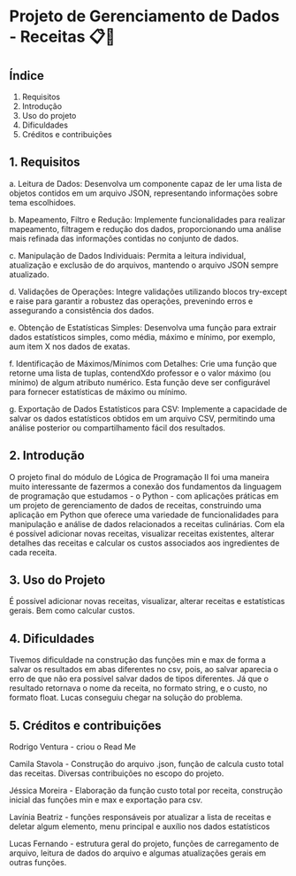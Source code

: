 # Projeto de Gerenciamento de Dados - Receitas 📋🍳

## Índice

1. Requisitos
2. Introdução
3. Uso do projeto
4. Dificuldades
5. Créditos e contribuições

## 1. Requisitos

a. Leitura de Dados: Desenvolva um componente capaz de ler uma lista de objetos contidos em um arquivo JSON, representando informações sobre tema escolhidoes.

b. Mapeamento, Filtro e Redução: Implemente funcionalidades para realizar mapeamento, filtragem e redução dos dados, proporcionando uma análise mais refinada das informações contidas no conjunto de dados.

c. Manipulação de Dados Individuais: Permita a leitura individual, atualização e exclusão de do arquivos, mantendo o arquivo JSON sempre atualizado.

d. Validações de Operações: Integre validações utilizando blocos try-except e raise para garantir a robustez das operações, prevenindo erros e assegurando a consistência dos dados.

e. Obtenção de Estatísticas Simples: Desenvolva uma função para extrair dados estatísticos simples, como média, máximo e mínimo, por exemplo, aum item X nos dados de exatas.

f. Identificação de Máximos/Mínimos com Detalhes: Crie uma função que retorne uma lista de tuplas, contendXdo professor e o valor máximo (ou mínimo) de algum atributo numérico. Esta função deve ser configurável para fornecer estatísticas de máximo ou mínimo.

g. Exportação de Dados Estatísticos para CSV: Implemente a capacidade de salvar os dados estatísticos obtidos em um arquivo CSV, permitindo uma análise posterior ou compartilhamento fácil dos resultados.

## 2. Introdução

O projeto final do módulo de Lógica de Programação II foi uma maneira muito interessante de fazermos a conexão dos fundamentos da linguagem de programação que estudamos - o Python - com aplicações práticas em um projeto de gerenciamento de dados de receitas, construindo uma aplicação em Python que oferece uma variedade de funcionalidades para manipulação e análise de dados relacionados a receitas culinárias. Com ela é possível adicionar novas receitas, visualizar receitas existentes, alterar detalhes das receitas e calcular os custos associados aos ingredientes de cada receita.

## 3. Uso do Projeto

É possível adicionar novas receitas, visualizar, alterar receitas e estatísticas gerais. Bem como calcular custos.

## 4. Dificuldades

Tivemos dificuldade na construção das funções min e max de forma a salvar os resultados em abas diferentes no csv, pois, ao salvar aparecia o erro de que não era possível salvar dados de tipos diferentes. Já que o resultado retornava o nome da receita, no formato string, e o custo, no formato float. Lucas conseguiu chegar na solução do problema.

## 5. Créditos e contribuições

Rodrigo Ventura - criou o Read Me

Camila Stavola - Construção do arquivo .json, função de calcula custo total das receitas. Diversas contribuições no escopo do projeto.

Jéssica Moreira - Elaboração da função custo total por receita, construção inicial das funções min e max e exportação para csv.

Lavínia Beatriz - funções responsáveis por atualizar a lista de receitas e deletar algum elemento, menu principal e auxílio nos dados estatísticos 

Lucas Fernando - estrutura geral do projeto, funções de carregamento de arquivo, leitura de dados do arquivo e algumas atualizações gerais em outras funções.
